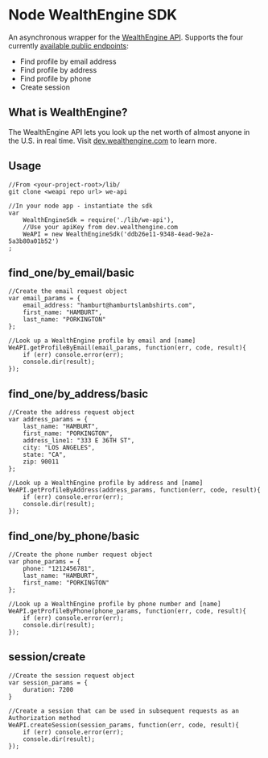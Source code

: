 # Node WealthEngine SDK

An asynchronous wrapper for the [WealthEngine API](http://dev.wealthengine.com/). Supports the four currently [available public endpoints](http://dev.wealthengine.com/api): 

- Find profile by email address
- Find profile by address
- Find profile by phone
- Create session

## What is WealthEngine? 

The WealthEngine API lets you look up the net worth of almost anyone in the U.S. in real time. Visit [dev.wealthengine.com](http://dev.wealthengine.com) to learn more. 

## Usage

	//From <your-project-root>/lib/
	git clone <weapi repo url> we-api 

	//In your node app - instantiate the sdk
	var 
		WealthEngineSdk = require('./lib/we-api'), 
		//Use your apiKey from dev.wealthengine.com
		WeAPI = new WealthEngineSdk('ddb26e11-9348-4ead-9e2a-5a3b80a01b52')
	; 

## find_one/by_email/basic

	//Create the email request object
	var email_params = {
		email_address: "hamburt@hamburtslambshirts.com", 
		first_name: "HAMBURT", 
		last_name: "PORKINGTON"
	}; 

	//Look up a WealthEngine profile by email and [name]
	WeAPI.getProfileByEmail(email_params, function(err, code, result){
		if (err) console.error(err); 
		console.dir(result); 
	}); 

## find_one/by_address/basic

	//Create the address request object
	var address_params = {
		last_name: "HAMBURT", 
		first_name: "PORKINGTON", 
		address_line1: "333 E 36TH ST", 
		city: "LOS ANGELES", 
		state: "CA", 
		zip: 90011
	}; 

	//Look up a WealthEngine profile by address and [name]
	WeAPI.getProfileByAddress(address_params, function(err, code, result){
		if (err) console.error(err); 
		console.dir(result); 
	}); 

## find_one/by_phone/basic

	//Create the phone number request object
	var phone_params = {
		phone: "1212456781", 
		last_name: "HAMBURT", 
		first_name: "PORKINGTON"
	};

	//Look up a WealthEngine profile by phone number and [name]
	WeAPI.getProfileByPhone(phone_params, function(err, code, result){
		if (err) console.error(err); 
		console.dir(result); 
	});

## session/create

	//Create the session request object
	var session_params = {
		duration: 7200
	}

	//Create a session that can be used in subsequent requests as an Authorization method
	WeAPI.createSession(session_params, function(err, code, result){
		if (err) console.error(err); 
		console.dir(result);
	}); 

